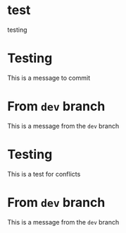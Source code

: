 # test
testing 

# Testing
This is a message to commit

# From `dev` branch
This is a message from the `dev` branch

# Testing
This is a test for conflicts

# From `dev` branch
This is a message from the `dev` branch
